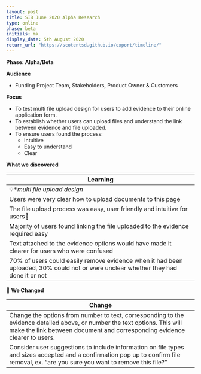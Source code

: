 ```yaml
---
layout: post
title: SIB June 2020 Alpha Research
type: online
phase: beta
initials: mk
display_date: 5th August 2020
return_url: "https://scotentsd.github.io/export/timeline/"
---
```


**Phase: Alpha/Beta**

**Audience**
- Funding Project Team, Stakeholders, Product Owner & Customers

**Focus**
- To test multi file upload design for users to add evidence to their online application form.
- To establish whether users can upload files and understand the link between evidence and file uploaded.
- To ensure users found the process:
   - Intuitive
   - Easy to understand
   - Clear

**What we discovered**

| Learning
| ---
| 💡**multi file upload design*
| Users were very clear how to upload documents to this page
| The file upload process was easy, user friendly and intuitive for users
| Majority of users found linking the file uploaded to the evidence required easy
| Text attached to the evidence options would have made it clearer for users who were confused
| 70% of users could easily remove evidence when it had been uploaded, 30% could not or were unclear whether they had done it or not

🧰 **We Changed**  

| Change
| ---
| Change the options from number to text, corresponding to the evidence detailed above, or number the text options. This will make the link between document and corresponding evidence clearer to users.
| Consider user suggestions to include information on file types and sizes accepted and a confirmation pop up to confirm file removal, ex. “are you sure you want to remove this file?”

<!--more-->

